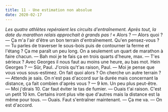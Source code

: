 ```yaml
---
title: 11 - Une estimation non absolue
date: 2020-02-17
---
```


_Les quatre athlètes repéraient les circuits d'entraînement. Après tout, la date du marathon relais approchait à grands pas&nbsp;!_
«&nbsp;Alors&nbsp;?
—&nbsp;Alors quoi&nbsp;?
—&nbsp;Ça m'a l'air d'être un bon terrain d'entraînement. Qu'en pensez-vous&nbsp;?
—&nbsp;Tu parles de traverser le sous-bois puis de contourner la ferme et l'étang&nbsp;? Ça me paraît un peu long. On a seulement un quart de marathon à faire chacun.
—&nbsp;Bah moi je te fais ça en trois quarts d'heure, max.
—&nbsp;T'es sérieux&nbsp;? Avec Georges il nous faut au moins une heure, au bas mot. Hein Georges&nbsp;?
—&nbsp;Sûr, Paul. J'crois qu't'as raison, Paul.
—&nbsp;Moi je pense que vous vous sous-estimez. On fait quoi alors&nbsp;? On cherche un autre terrain&nbsp;?
—&nbsp;Attends je sais. On n'est pas d'accord sur la durée mais concernant la distance, ça fait combien d'après vous&nbsp;?
—&nbsp;9&nbsp;km. Un peu plus peut-être.
—&nbsp;Moi j'dirais 10. Car faut éviter le tas de fumier.
—&nbsp;Ouais t'ai raison. C'est un petit 10&nbsp;km. Certains iront plus vite que d'autres mais la distance est la même pour tous.
—&nbsp;Ouais. Faut s'entraîner maintenant.
—&nbsp;Ça me va.
—&nbsp;On est d'accord.